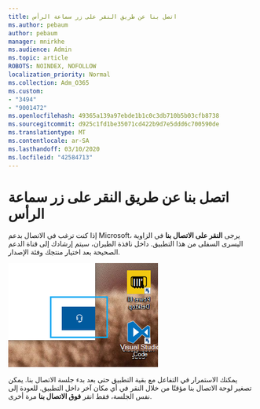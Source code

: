 ```yaml
---
title: اتصل بنا عن طريق النقر على زر سماعة الرأس
ms.author: pebaum
author: pebaum
manager: mnirkhe
ms.audience: Admin
ms.topic: article
ROBOTS: NOINDEX, NOFOLLOW
localization_priority: Normal
ms.collection: Adm_O365
ms.custom:
- "3494"
- "9001472"
ms.openlocfilehash: 49365a139a97ebde1b1c0c3db710b5b03cfb8738
ms.sourcegitcommit: d925c1fd1be35071cd422b9d7e5ddd6c700590de
ms.translationtype: MT
ms.contentlocale: ar-SA
ms.lasthandoff: 03/10/2020
ms.locfileid: "42584713"
---
```

# <a name="contact-us-by-clicking-the-headphone-button"></a>اتصل بنا عن طريق النقر على زر سماعة الرأس

إذا كنت ترغب في الاتصال بدعم Microsoft، يرجى **النقر على الاتصال بنا** في الزاوية اليسرى السفلى من هذا التطبيق. داخل نافذة الطيران، سيتم إرشادك إلى قناة الدعم الصحيحة بعد اختيار منتجك وفئة الإصدار.

![اتصل بنا عن طريق النقر على رمز سماعة الرأس.](media/contact-us-headphone-icon.png)

يمكنك الاستمرار في التفاعل مع بقية التطبيق حتى بعد بدء جلسة الاتصال بنا. يمكن تصغير لوحة الاتصال بنا مؤقتًا من خلال النقر في أي مكان آخر داخل التطبيق. للعودة إلى نفس الجلسة، فقط انقر **فوق الاتصال بنا** مرة أخرى.

